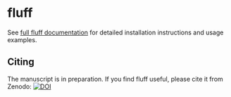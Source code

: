 fluff
=====

See [full fluff documentation](http://fluff.readthedocs.org/) for detailed installation instructions and usage examples.

Citing
------

The manuscript is in preparation. If you find fluff useful, please cite it from Zenodo: [![DOI](https://zenodo.org/badge/doi/10.5281/zenodo.34209.svg)](http://dx.doi.org/10.5281/zenodo.34209)